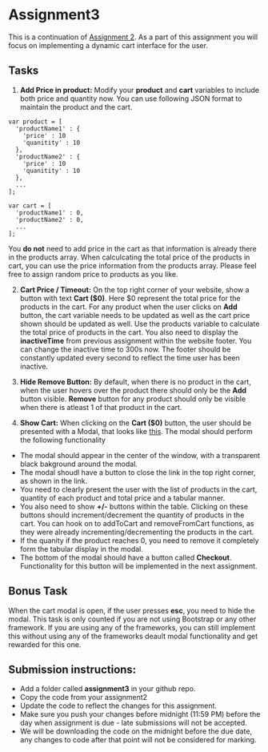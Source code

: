 # Assignment3

This is a continuation of [Assignment 2](https://github.com/erkartik91/assignment2). As a part of this assignment you will focus on implementing a dynamic cart interface for the user.

## Tasks

1. **Add Price in product:** Modify your **product** and **cart** variables to include both price and quantity now. You can use following JSON format to maintain the product and the cart. 
  ```
  var product = [
    'productName1' : {
      'price' : 10
      'quanitity' : 10
    },
    'productName2' : {
      'price' : 10
      'quanitity' : 10
    },
    ...
  ];
  
  var cart = [
    'productName1' : 0,
    'productName2' : 0,
    ...
  ];
  ```
  You **do not** need to add price in the cart as that information is already there in the products array. When calculcating the total price of the products in cart, you can use the price information from the products array. Please feel free to assign random price to products as you like.

2. **Cart Price / Timeout:** On the top right corner of your website, show a button with text **Cart ($0)**. Here $0 represent the total price for the products in the cart. For any product when the user clicks on **Add** button, the cart variable needs to be updated as well as the cart price shown should be updated as well. Use the products variable to calculate the total price of products in the cart. You also need to display the **inactiveTime** from previous assignment within the website footer. You can change the inactive time to 300s now. The footer should be constantly updated every second to reflect the time user has been inactive.

3. **Hide Remove Button:** By default, when there is no product in the cart, when the user hovers over the product there should only be the **Add** button visible. **Remove** button for any product should only be visible when there is atleast 1 of that product in the cart.

4. **Show Cart:** When clicking on the  **Cart ($0)** button, the user should be presented with a Modal, that looks like [this](http://maxcdn.webappers.com/img/2011/03/css-modal.png). The modal should perform the following functionality
  - The modal should appear in the center of the window, with a transparent black bakground around the modal.
  - The modal shoudl have a button to close the link in the top right corner, as shown in the link.
  - You need to clearly present the user with the list of products in the cart, quantity of each product and total price and a tabular manner.
  - You also need to show **+/-** buttons within the table. Clicking on these buttons should increment/decrement the quantity of products in the cart. You can hook on to addToCart and removeFromCart functions, as they were already incrementing/decrementing the products in the cart.
  - If the quanity if the product reaches 0, you need to remove it completely form the tabular display in the modal.
  - The bottom of the modal should have a button called **Checkout**. Functionality for this button will be implemented in the next assignment.

## Bonus Task
When the cart modal is open, if the user presses **esc**, you need to hide the modal. This task is only counted if you are not using Bootstrap or any other framework. If you are using any of the frameworks, you can still implement this without using any of the frameworks deault modal functionality and get rewarded for this one.

## Submission instructions:

* Add a folder called **assignment3** in your github repo.
* Copy the code from your assignment2
* Update the code to reflect the changes for this assignment.
* Make sure you push your changes before midnight (11:59 PM) before the day when assignment is due - late submissions will not be accepted.
* We will be downloading the code on the midnight before the due date, any changes to code after that point will not be considered for marking.
